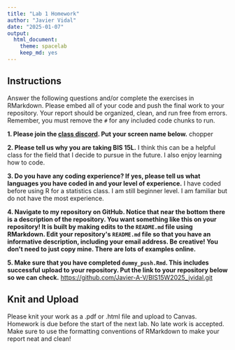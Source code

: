 ```yaml
---
title: "Lab 1 Homework"
author: "Javier Vidal"
date: "2025-01-07"
output:
  html_document: 
    theme: spacelab
    keep_md: yes
---
```


## Instructions
Answer the following questions and/or complete the exercises in RMarkdown. Please embed all of your code and push the final work to your repository. Your report should be organized, clean, and run free from errors. Remember, you must remove the `#` for any included code chunks to run.  

**1. Please join the [class discord](https://forms.gle/AHHXd3aobaAdkkFg9). Put your screen name below.** 
chopper

**2. Please tell us why you are taking BIS 15L.**
I think this can be a helpful class for the field that I decide to pursue in the future. I also enjoy learning how to code. 

**3. Do you have any coding experience? If yes, please tell us what languages you have coded in and your level of experience.**
I have coded before using R for a statistics class. I am still beginner level. I am familiar but do not have the most experience. 

**4. Navigate to my repository on GitHub. Notice that near the bottom there is a description of the repository. You want something like this on your repository! It is built by making edits to the `README.md` file using RMarkdown. Edit your repository's `README.md` file so that you have an informative description, including your email address. Be creative! You don't need to just copy mine. There are lots of examples online.**  

**5. Make sure that you have completed `dummy_push.Rmd`. This includes successful upload to your repository. Put the link to your repository below so we can check.**
https://github.com/Javier-A-V/BIS15W2025_jvidal.git

## Knit and Upload
Please knit your work as a .pdf or .html file and upload to Canvas. Homework is due before the start of the next lab. No late work is accepted. Make sure to use the formatting conventions of RMarkdown to make your report neat and clean!  

